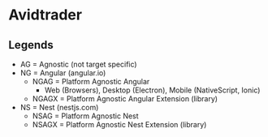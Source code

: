 # Avidtrader

## Legends
- AG = Agnostic (not target specific)
- NG = Angular (angular.io)
  * NGAG = Platform Agnostic Angular
    * Web (Browsers), Desktop (Electron), Mobile (NativeScript, Ionic)
  * NGAGX = Platform Agnostic Angular Extension (library)
- NS = Nest (nestjs.com)
  * NSAG = Platform Agnostic Nest
  * NSAGX = Platform Agnostic Nest Extension (library)


